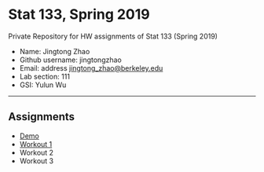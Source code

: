 # Stat 133, Spring 2019

Private Repository for HW assignments of Stat 133 (Spring 2019)

- Name: Jingtong Zhao
- Github username: jingtongzhao
- Email: address jingtong_zhao@berkeley.edu
- Lab section: 111
- GSI: Yulun Wu

-----

## Assignments

- [Demo](demo)
- [Workout 1](workout1)
- Workout 2
- Workout 3


